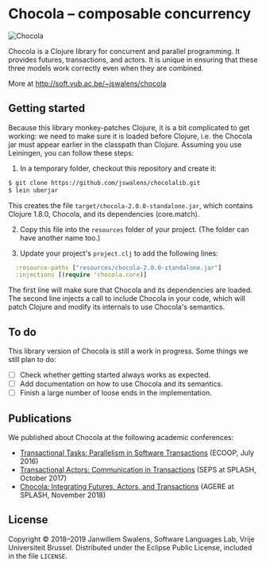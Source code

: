 # Chocola – composable concurrency

![Chocola](http://soft.vub.ac.be/~jswalens/chocola/cookie-100.png)

Chocola is a Clojure library for concurrent and parallel programming. It provides futures, transactions, and actors. It is unique in ensuring that these three models work correctly even when they are combined.

More at http://soft.vub.ac.be/~jswalens/chocola

## Getting started

Because this library monkey-patches Clojure, it is a bit complicated to get working: we need to make sure it is loaded before Clojure, i.e. the Chocola jar must appear earlier in the classpath than Clojure. Assuming you use Leiningen, you can follow these steps:

1. In a temporary folder, checkout this repository and create it:
```sh
$ git clone https://github.com/jswalens/chocolalib.git
$ lein uberjar
```
This creates the file `target/chocola-2.0.0-standalone.jar`, which contains Clojure 1.8.0, Chocola, and its dependencies (core.match).

2. Copy this file into the `resources` folder of your project. (The folder can have another name too.)

3. Update your project's `project.clj` to add the following lines:
```clj
  :resource-paths ["resources/chocola-2.0.0-standalone.jar"]
  :injections [(require 'chocola.core)]
```
The first line will make sure that Chocola and its dependencies are loaded. The second line injects a call to include Chocola in your code, which will patch Clojure and modify its internals to use Chocola's semantics.

## To do

This library version of Chocola is still a work in progress. Some things we still plan to do:

* [ ] Check whether getting started always works as expected.
* [ ] Add documentation on how to use Chocola and its semantics.
* [ ] Finish a large number of loose ends in the implementation.

## Publications

We published about Chocola at the following academic conferences:

* [Transactional Tasks: Parallelism in Software Transactions][ecoop] (ECOOP, July 2016)
* [Transactional Actors: Communication in Transactions][seps] (SEPS at SPLASH, October 2017)
* [Chocola: Integrating Futures, Actors, and Transactions][agere] (AGERE at SPLASH, November 2018)

## License

Copyright © 2018–2019 Janwillem Swalens, Software Languages Lab, Vrije Universiteit Brussel. Distributed under the Eclipse Public License, included in the file `LICENSE`.



[ecoop]: http://soft.vub.ac.be/~jswalens/ecoop2016.pdf
[seps]: http://soft.vub.ac.be/~jswalens/seps2017.pdf
[agere]: http://soft.vub.ac.be/~jswalens/agere2018.pdf